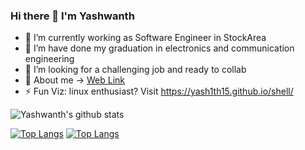 ### Hi there 👋 I'm Yashwanth 


- 🔭 I’m currently working as Software Engineer in StockArea
- 🌱 I’m have done my graduation in electronics and communication engineering
- 🤝 I’m looking for a challenging job and ready to collab
- 💬 About me -> [Web Link](https://yash1th15.github.io/portfolio/)
- ⚡ Fun Viz: linux enthusiast? Visit https://yash1th15.github.io/shell/

![Yashwanth's github stats](https://github-readme-stats.vercel.app/api?username=yash1th15\&include_all_commits=true\&repo=github-readme-stats\\&bg_color=30,e96443,904e95\&title_color=fff\&text_color=fff)

[![Top Langs](https://github-readme-stats.vercel.app/api/top-langs/?username=yash1th15)](https://github.com/yash1th15/github-readme-stats)
[![Top Langs](https://github-readme-stats.vercel.app/api/top-langs/?username=yash1th15\&layout=pie)](https://github.com/anuraghazra/github-readme-stats)
